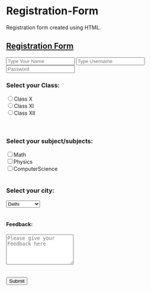 # Registration-Form
Registration form created using HTML.
<!DOCTYPE html>
<html lang="en">
<head>
    <meta charset="UTF-8">
    <meta name="viewport" content="width=device-width, initial-scale=1.0">
    <title>Document</title>
</head>
<body>
    <main>
        <h2><u>Registration Form</u></h2>
        <form action="/action.php">
        <input type="Text" placeholder="Type Your Name">
        <input type='Text' placeholder="Type Username">
        <input type ="Password" placeholder="Password">
        <h3>Select your Class:</h3>
        <label for="101">
            <input type="Radio" value="Class 10th" name="class" id="101">Class X
        </label>
        <br>
        <label for="102">
        <input type="Radio" value="Class 11th" name="class" id="102">Class XI
        </label>
        <br>
        <label for="103">
        <input type="Radio" value="Class 12th" name="class" id="103">Class XII
        </label>
        <br>
        <br>
        <br>
        <h3>Select your subject/subjects:</h3>
        <label for="Math">
            <input type="checkbox" value="Math" name="Subject" id="'101">Math
        </label>
        <br>
        <label for="Physics">
            <input type="checkbox" value="Physics" name="Subject" id="102">Physics
        </label>
        <br>
        <label for="ComputerScience">
            <input type="checkbox" value="ComputerScience" name="Subject" id="103">ComputerScience
        </label>
        <br>
        <br>
        <h3>Select your city:</h3>
        <select name="City">
            <option value="Delhi">Delhi</option>
            <option value="Bangalore">Bangalore</option>
            <option value="Kolkata">Kolkata</option>
            <option value="Bombay">Bombay</option>
            <option value="Chandigarh">Chandigarh</option>
        </select>
        <br>
        <br>
        <h4>Feedback:</h4>
        <textarea name="Feedback" id="1110" placeholder="Please give your Feedback here" rows=5 ></textarea>
        <br>
        <br>
        <br>
        <input type="submit" value="Submit">
        <br>
        </form>
    </main>
</body>
</html>